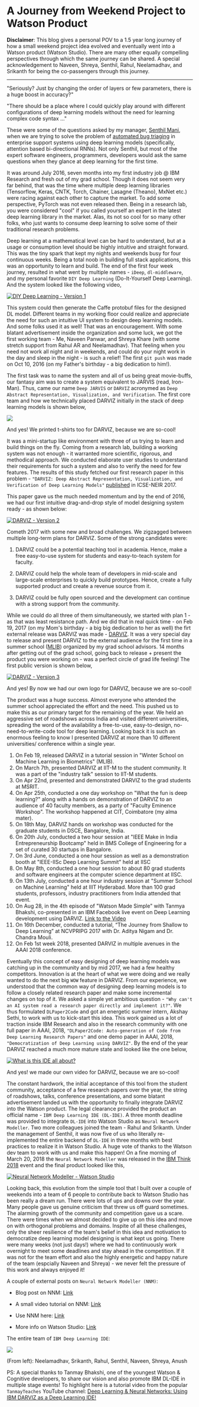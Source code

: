 # A Journey from Weekend Project to Watson Product

**Disclaimer**: This blog gives a personal POV to a 1.5 year long journey of how a small weekend project idea evolved and eventually went into a Watson product (Watson Studio). There are many other equally compelling perspectives through which the same journey can be shared. A special acknowledgement to Naveen, Shreya, Senthil, Rahul, Neelamadhav, and Srikanth for being the co-passengers through this journey.

------------

"Seriously? Just by changing the order of layers or few parameters, there is a huge boost in accuracy?"

"There should be a place where I could quickly play around with different configurations of deep learning models without the need for learning complex code syntax ..."

These were some of the questions asked by my manager, [Senthil Mani](https://researcher.watson.ibm.com/researcher/view.php?person=in-sentmani), when we are trying to solve the problem of [automated bug triaging](http://bugtriage.mybluemix.net/) in enterprise support systems using deep learning models (specifically, attention based bi-directional RNNs). Not only Senthil, but most of the expert software engineers, programmers, developers would ask the same questions when they glance at deep learning for the first time. 

It was around July 2016, seven months into my first industry job @ IBM Research and fresh out of my grad school. Though it does not seem very far behind, that was the time where multiple deep learning libraries (Tensorflow, Keras, CNTK, Torch, Chainer, Lasagne (Theano), MxNet etc.) were racing against each other to capture the market. To add some perspective, PyTorch was not even released then. Being in a research lab, you were considered "cool" if you called yourself an expert in the latest deep learning library in the market. Alas, its not so cool for so many other folks, who just wants to consume deep learning to solve some of their traditional research problems.

Deep learning at a mathematical level can be hard to understand, but at a usage or consumption level should be highly intuitive and straight forward. This was the tiny spark that kept my nights and weekends busy for four continuous weeks. Being a total noob in building full stack applications, this was an opportunity to learn and build. The end of the first four week journey, resulted in what went by multiple names - `iDeep`, `dl-middleware`, and my personal favorite `DIY Deep Learning` (Do-It-Yourself Deep Learning). And the system looked like the following video,

[![DIY Deep Learning - Version 1](https://img.youtube.com/vi/S0g1HNfuUD0/0.jpg)](https://www.youtube.com/watch?v=S0g1HNfuUD0)

This system could then generate the Caffe protobuf files for the designed DL model. Different teams in my working floor could realize and appreciate the need for such an intuitive UI system to design deep learning models. And some folks used it as well! That was an encouragement. With some blatant advertisement inside the organization and some luck, we got the first working team - Me, Naveen Panwar, and Shreya Khare (with some stretch support from Rahul AR and Neelamadhav). That feeling when you need not work all night and in weekends, and could do your night work in the day and sleep in the night - is such a relief! The first `git push` was made on Oct 10, 2016 (on my Father's birthday - a big dedication to him!).  

The first task was to name the system and all of us being great movie-buffs, our fantasy aim was to create a system equivalent to JARVIS (read, Iron-Man). Thus, came our name `Deep JARVIS` or `DARVIZ` acronymed as `Deep Abstract Representation, Visualization, and Verification`. The first core team and how we technically placed DARVIZ initially in the stack of deep learning models is shown below,

![](../pictures/journey1.png) 

And yes! We printed t-shirts too for DARVIZ, because we are so-cool! 

It was a mini-startup like environment with three of us trying to learn and build things on the fly. Coming from a research lab, building a working system was not enough - it warranted more scientific, rigorous, and methodical approach. We conducted elaborate user studies to understand their requirements for such a system and also to verify the need for few features. The results of this study fetched our first research paper in this problem - `"DARVIZ: Deep Abstract Representation, Visualization, and Verification of Deep Learning Models"` [published](https://arxiv.org/pdf/1708.04915.pdf) in ICSE-NEIR 2017. 

This paper gave us the much needed momentum and by the end of 2016, we had our first intuitive drag-and-drop style of model designing system ready - as shown below:

[![DARVIZ - Version 2](https://img.youtube.com/vi/7hU9rxj0CI4/0.jpg)](https://www.youtube.com/watch?v=7hU9rxj0CI4)

Cometh 2017 with some new and broad challenges. We zigzagged between multiple long-term plans for DARVIZ. Some of the strong candidates were:

1. DARVIZ could be a potential teaching tool in academia. Hence, make a free easy-to-use system for students and easy-to-teach system for faculty.

2. DARVIZ could help the whole team of developers in mid-scale and large-scale enterprises to quickly build prototypes. Hence, create a fully supported product and create a revenue source from it.

3. DARVIZ could be fully open sourced and the development can continue with a strong support from the community.

While we could do all three of them simultaneously, we started with plan 1 - as that was least resistance path. And we did that in real quick time - on Feb 19, 2017 (on my Mom's birthday - a big big dedication to her as well) the firt external release was DARVIZ was made - [DARVIZ](http://darviz.mybluemix.net/). It was a very special day to release and present DARVIZ to the external audience for the first time in a summer school ([MLIB](http://iab-rubric.org/mlib2017/sponsors.html)) organized by my grad school advisors. 14 months after getting out of the grad school, going back to release + present the product you were working on - was a perfect circle of grad life feeling! The first public version is shown below,

[![DARVIZ - Version 3](https://img.youtube.com/vi/dd9DCb79ALo/0.jpg)](https://www.youtube.com/watch?v=dd9DCb79ALo)

And yes! By now we had our own logo for DARVIZ, because we are so-cool! 

The product was a huge success. Almost everyone who attended the summer school appreciated the effort and the need. This pushed us to make this as our primary target for the remaining of the year. We held an aggressive set of roadshows across India and visited different universities, spreading the word of the availability a free-to-use, easy-to-design, no-need-to-write-code tool for deep learning. Looking back it is such an enormous feeling to know I presented DARVIZ at more than 10 different universities/ conference within a single year. 

1. On Feb 19, released DARVIZ in a tutorial session in "Winter School on Machine Learning in Biometrics" (MLIB).
2. On March 7th, presented DARVIZ at IIT-M to the student community. It was a part of the "industry talk" session to IIT-M students.
3. On Apr 22nd, presented and demonstrated DARVIZ to the grad students at MSRIT.
4. On Apr 25th, conducted a one day workshop on "What the fun is deep learning?" along with a hands on demonstration of DARVIZ to an audience of 40 faculty members, as a party of "Faculty Eminence Workshop". The workshop happened at CIT, Coimbatore (my alma mater).
5. On 18th May, DARVIZ hands on workshop was conducted for the graduate students in DSCE, Bangalore, India.
6. On 20th July, conducted a two hour session at "IEEE Make in India Entrepreneurship Bootcamp" held in BMS College of Engineering for a set of curated 30 startups in Bangalore.
7. On 3rd June, conducted a one hour session as well as a demonstration booth at "IEEE-IISc Deep Learning Summit" held at IISC
8. On May 8th, conducted a one hour session to about 80 grad students and software engineers at the computer science department at IISC.
9. On 13th July, conducted a one hour industry session at "Summer School on Machine Learning" held at IIIT Hyderabad. More than 100 grad students, professors, industry practitioners from India attended that event.
10. On Aug 28, in the 4th episode of "Watson Made Simple" with Tanmya Bhakshi, co-presented in an IBM Facebook live event on Deep Learning development using DARVIZ. [Link to the Video](https://www.facebook.com/IBM/videos/1465876830169261/) 
11. On 16th December, conducted a tutorial, “The Journey from Shallow to Deep Learning” at NCVPRIPG 2017 with Dr. Aditya Nigam and Dr. Chandra Mouli.
12. On Feb 1st week 2018, presented DARVIZ in multiple avenues in the  AAAI 2018 conference.

Eventually this concept of easy designing of deep learning models was catching up in the community and by mid 2017, we had a few healthy competitors. Innovation is at the heart of what we were doing and we really wanted to do the next big `WOW` feature in DARVIZ. From our experience, we understood that the common way of designing deep learning models is to follow a closely related research paper and make some incremental changes on top of it. We asked a simple yet ambitious question - `"Why can't an AI system read a research paper directly and implement it?"`. We thus formulated `DLPaper2Code` and got an energetic summer intern, Akshay Sethi, to work with us to kick-start this idea. This work gained us a lot of traction inside IBM Research and also in the research community with one full paper in AAAI, 2018, `"DLPaper2Code: Auto-generation of Code from Deep Learning Research Papers"` and one demo paper in AAAI, 2018, `"Democratization of Deep Learning using DARVIZ"`. By the end of the year DARVIZ reached a much more mature state and looked like the one below,

[![What is this IDE all about?](https://img.youtube.com/vi/k-UygtFy8Q8/0.jpg)](https://www.youtube.com/watch?v=k-UygtFy8Q8)

And yes! we made our own video for DARVIZ, because we are so-cool! 

The constant hardwork, the initial acceptance of this tool from the student community, acceptance of a few research papers over the year, the string of roadshows, talks, conference presentations, and some blatant advertisement landed us with the opportunity to finally integrate DARVIZ into the Watson product. The legal clearance provided the product an official name - `IBM Deep Learning IDE (DL-IDE)`. A three month deadline was provided to integrate `DL-IDE` into Watson Studio as `Neural Network Modeller`. Two more colleagues joined the team - Rahul and Srikanth. Under the management of Senthil, it was now five of us who literally re-implemented the entire backend of `DL-IDE` in three months with best practices to realize it in Watson Studio. A huge vote of thanks to the Watson dev team to work with us and make this happen! On a fine morning of March 20, 2018 the `Neural Network Modeller` was released in the [IBM Think 2018](https://www.ibm.com/events/think/watch/replay/113738741/) event and the final product looked like this,

[![Neural Network Modeller - Watson Studio](https://img.youtube.com/vi/EDQ0AWcUBnE/0.jpg)](https://www.youtube.com/watch?v=EDQ0AWcUBnE)

Looking back, this evolution from the simple tool that I built over a couple of weekends into a team of 6 people to contribute back to Watson Studio has been really a dream run. There were lots of ups and downs over the year. Many people gave us genuine criticism that threw us off guard sometimes. The alarming growth of the community and competition gave us a scare. There were times when we almost decided to give up on this idea and move on with orthogonal problems and domains. Inspite of all these challenges, only the sheer resilience of the team's belief in this idea and motivation to democratize deep learning model designing is what kept us going. There were many weeks (not just days!) where we had to continuously work overnight to meet some deadlines and stay ahead in the competition. If it was not for the team effort and also the highly energetic and happy nature of the team (espcially Naveen and Shreya) - we never felt the pressure of this work and always enjoyed it! 

A couple of external posts on `Neural Network Modeller (NNM)`:

* Blog post on NNM: [Link](https://medium.com/ibm-watson/accelerate-your-deep-learning-experiments-with-ibms-neural-network-modeler-dd0c92fba814)

* A small video tutorial on NNM: [Link](https://medium.com/ibm-watson/ibm-watson-studio-in-10-videos-6acf96cc60)

* Use NNM here: [Link](https://datascience.ibm.com/)

* More info on Watson Studio: [Link](https://medium.com/ibm-watson/introducing-ibm-watson-studio-e93638f0bb47)

The entire team of `IBM Deep Learning IDE`:

![](../pictures/journey2.jpg) 

(From left): Neelamadhav, Srikanth, Rahul, Senthil, Naveen, Shreya, Anush

PS: A special thanks to Tanmay Bhakshi, one of the youngest Watson & Cognitive developers, to share our vision and also promote IBM DL-IDE in multiple stage events! To highlight here is a tutorial video from the popular `TanmayTeaches` YouTube channel: [Deep Learning & Neural Networks: Using IBM DARVIZ as a Deep Learning IDE!](https://www.youtube.com/watch?v=mmRw_MuMPC4)